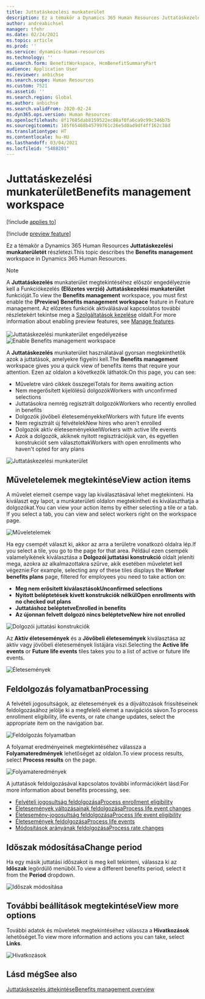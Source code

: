 ```yaml
---
title: Juttatáskezelési munkaterület
description: Ez a témakör a Dynamics 365 Human Resources Juttatáskezelési munkaterületét részletezi.
author: andreabichsel
manager: tfehr
ms.date: 02/24/2021
ms.topic: article
ms.prod: ''
ms.service: dynamics-human-resources
ms.technology: ''
ms.search.form: BenefitWorkspace, HcmBenefitSummaryPart
audience: Application User
ms.reviewer: anbichse
ms.search.scope: Human Resources
ms.custom: 7521
ms.assetid: ''
ms.search.region: Global
ms.author: anbichse
ms.search.validFrom: 2020-02-24
ms.dyn365.ops.version: Human Resources
ms.openlocfilehash: 8f17685dab8159522ec88af0fa6ca9c99c346b7b
ms.sourcegitcommit: 105f65468b45799761c26e5d0ad9df4ff162c38d
ms.translationtype: HT
ms.contentlocale: hu-HU
ms.lasthandoff: 03/04/2021
ms.locfileid: "5488201"
---
```

# <a name="benefits-management-workspace"></a><span data-ttu-id="9d245-103">Juttatáskezelési munkaterület</span><span class="sxs-lookup"><span data-stu-id="9d245-103">Benefits management workspace</span></span>

[!include [applies to](../includes/applies-to-hr.md)]

[!include [preview feature](./includes/preview-feature.md)]

<span data-ttu-id="9d245-104">Ez a témakör a Dynamics 365 Human Resources **Juttatáskezelési munkaterületét** részletezi.</span><span class="sxs-lookup"><span data-stu-id="9d245-104">This topic describes the **Benefits management** workspace in Dynamics 365 Human Resources.</span></span>

> [!NOTE]
> <span data-ttu-id="9d245-105">A **Juttatáskezelés** munkaterület megtekintéséhez először engedélyeznie kell a Funkciókezelés **(Előzetes verzió) Juttatáskezelési munkaterület** funkcióját.</span><span class="sxs-lookup"><span data-stu-id="9d245-105">To view the **Benefits management** workspace, you must first enable the **(Preview) Benefits management workspace** feature in Feature management.</span></span> <span data-ttu-id="9d245-106">Az előzetes funkciók aktiválásával kapcsolatos további részletekért tekintse meg a [Szolgáltatások kezelése](../hr-admin-manage-features.md) oldalt.</span><span class="sxs-lookup"><span data-stu-id="9d245-106">For more information about enabling preview features, see [Manage features](../hr-admin-manage-features.md).</span></span><br><br><span data-ttu-id="9d245-107">![Juttatáskezelési munkaterület engedélyezése](./media/hr-benefits-management-workspace-enable.png)</span><span class="sxs-lookup"><span data-stu-id="9d245-107">![Enable Benefits management workspace](./media/hr-benefits-management-workspace-enable.png)</span></span>

<span data-ttu-id="9d245-108">A **Juttatáskezelés** munkaterület használatával gyorsan megtekinthetők azok a juttatások, amelyekre figyelni kell.</span><span class="sxs-lookup"><span data-stu-id="9d245-108">The **Benefits management** workspace gives you a quick view of benefits items that require your attention.</span></span> <span data-ttu-id="9d245-109">Ezen az oldalon a következők láthatók:</span><span class="sxs-lookup"><span data-stu-id="9d245-109">On this page, you can see:</span></span>

- <span data-ttu-id="9d245-110">Műveletre váró cikkek összegei</span><span class="sxs-lookup"><span data-stu-id="9d245-110">Totals for items awaiting action</span></span>
- <span data-ttu-id="9d245-111">Nem megerősített kijelölésű dolgozók</span><span class="sxs-lookup"><span data-stu-id="9d245-111">Workers with unconfirmed selections</span></span>
- <span data-ttu-id="9d245-112">Juttatásokra nemrég regisztrált dolgozók</span><span class="sxs-lookup"><span data-stu-id="9d245-112">Workers who recently enrolled in benefits</span></span>
- <span data-ttu-id="9d245-113">Dolgozók jövőbeli életeseményekkel</span><span class="sxs-lookup"><span data-stu-id="9d245-113">Workers with future life events</span></span>
- <span data-ttu-id="9d245-114">Nem regisztrált új felvételek</span><span class="sxs-lookup"><span data-stu-id="9d245-114">New hires who aren't enrolled</span></span>
- <span data-ttu-id="9d245-115">Dolgozók aktív életeseményekkel</span><span class="sxs-lookup"><span data-stu-id="9d245-115">Workers with active life events</span></span>
- <span data-ttu-id="9d245-116">Azok a dolgozók, akiknek nyitott regisztrációjuk van, és egyetlen konstrukciót sem választottak</span><span class="sxs-lookup"><span data-stu-id="9d245-116">Workers with open enrollments who haven't opted for any plans</span></span>

![Juttatáskezelési munkaterület](./media/hr-benefits-management-workspace.png)

## <a name="view-action-items"></a><span data-ttu-id="9d245-118">Műveletelemek megtekintése</span><span class="sxs-lookup"><span data-stu-id="9d245-118">View action items</span></span>

<span data-ttu-id="9d245-119">A művelet elemeit csempe vagy lap kiválasztásával lehet megtekinteni. Ha kiválaszt egy lapot, a munkaterületi oldalon megtekintheti és kiválaszthatja a dolgozókat.</span><span class="sxs-lookup"><span data-stu-id="9d245-119">You can view your action items by either selecting a tile or a tab. If you select a tab, you can view and select workers right on the workspace page.</span></span>

![Műveletelemek](./media/hr-benefits-management-workspace-action-items.png)

<span data-ttu-id="9d245-121">Ha egy csempét választ ki, akkor az arra a területre vonatkozó oldalra lép.</span><span class="sxs-lookup"><span data-stu-id="9d245-121">If you select a tile, you go to the page for that area.</span></span> <span data-ttu-id="9d245-122">Például ezen csempék valamelyikének kiválasztása a **Dolgozói juttatási konstrukció** oldalt jeleníti mega, azokra az alkalmazottakra szűrve, akik esetében műveletet kell végeznie:</span><span class="sxs-lookup"><span data-stu-id="9d245-122">For example, selecting any of these tiles displays the **Worker benefits plans** page, filtered for employees you need to take action on:</span></span>

- <span data-ttu-id="9d245-123">**Meg nem erősített kiválasztások**</span><span class="sxs-lookup"><span data-stu-id="9d245-123">**Unconfirmed selections**</span></span>
- <span data-ttu-id="9d245-124">**Nyitott beléptetések kivett konstrukciók nélkül**</span><span class="sxs-lookup"><span data-stu-id="9d245-124">**Open enrollments with no checked out plans**</span></span>
- <span data-ttu-id="9d245-125">**Juttatáshoz beléptetve**</span><span class="sxs-lookup"><span data-stu-id="9d245-125">**Enrolled in benefits**</span></span>
- <span data-ttu-id="9d245-126">**Az újonnan felvett dolgozó nincs beléptetve**</span><span class="sxs-lookup"><span data-stu-id="9d245-126">**New hire not enrolled**</span></span>

![Dolgozói juttatási konstrukciók](./media/hr-benefits-management-workspace-plans.png)

<span data-ttu-id="9d245-128">Az **Aktív életesemények** és a **Jövőbeli életesemények** kiválasztása az aktív vagy jövőbeli életesemények listájára viszi.</span><span class="sxs-lookup"><span data-stu-id="9d245-128">Selecting the **Active life events** or **Future life events** tiles takes you to a list of active or future life events.</span></span>

![Életesemények](./media/hr-benefits-management-workspace-life-events.png)

## <a name="processing"></a><span data-ttu-id="9d245-130">Feldolgozás folyamatban</span><span class="sxs-lookup"><span data-stu-id="9d245-130">Processing</span></span>

<span data-ttu-id="9d245-131">A felvételi jogosultságok, az életesemények és a díjváltozások frissítéseinek feldolgozásához jelölje ki a megfelelő elemet a navigációs sávon.</span><span class="sxs-lookup"><span data-stu-id="9d245-131">To process enrollment eligibility, life events, or rate change updates, select the appropriate item on the navigation bar.</span></span>

![Feldolgozás folyamatban](./media/hr-benefits-management-workspace-processing.png)

<span data-ttu-id="9d245-133">A folyamat eredményeinek megtekintéséhez válassza a **Folyamateredmények** lehetőséget az oldalon.</span><span class="sxs-lookup"><span data-stu-id="9d245-133">To view process results, select **Process results** on the page.</span></span>

![Folyamateredmények](./media/hr-benefits-management-workspace-process-results.png)

<span data-ttu-id="9d245-135">A juttatások feldolgozásával kapcsolatos további információkért lásd:</span><span class="sxs-lookup"><span data-stu-id="9d245-135">For more information about benefits processing, see:</span></span>

- [<span data-ttu-id="9d245-136">Felvételi jogosultság feldolgozása</span><span class="sxs-lookup"><span data-stu-id="9d245-136">Process enrollment eligibility</span></span>](hr-benefits-process-enrollment-eligibility.md)
- [<span data-ttu-id="9d245-137">Életesemények változásainak feldolgozása</span><span class="sxs-lookup"><span data-stu-id="9d245-137">Process life event changes</span></span>](hr-benefits-process-life-event-changes.md)
- [<span data-ttu-id="9d245-138">Életesemény-jogosultság feldolgozása</span><span class="sxs-lookup"><span data-stu-id="9d245-138">Process life event eligibility</span></span>](hr-benefits-process-life-event-eligibility.md)
- [<span data-ttu-id="9d245-139">Életesemények feldolgozása</span><span class="sxs-lookup"><span data-stu-id="9d245-139">Process life events</span></span>](hr-benefits-process-life-events.md)
- [<span data-ttu-id="9d245-140">Módosítások arányának feldolgozása</span><span class="sxs-lookup"><span data-stu-id="9d245-140">Process rate changes</span></span>](hr-benefits-process-rate-changes.md)

## <a name="change-period"></a><span data-ttu-id="9d245-141">Időszak módosítása</span><span class="sxs-lookup"><span data-stu-id="9d245-141">Change period</span></span>

<span data-ttu-id="9d245-142">Ha egy másik juttatási időszakot is meg kell tekinteni, válassza ki az **Időszak** legördülő menüből.</span><span class="sxs-lookup"><span data-stu-id="9d245-142">To view a different benefits period, select it from the **Period** dropdown.</span></span>

![Időszak módosítása](./media/hr-benefits-management-workspace-period.png)

## <a name="view-more-options"></a><span data-ttu-id="9d245-144">További beállítások megtekintése</span><span class="sxs-lookup"><span data-stu-id="9d245-144">View more options</span></span>

<span data-ttu-id="9d245-145">További adatok és műveletek megtekintéséhez válassza a **Hivatkozások** lehetőséget.</span><span class="sxs-lookup"><span data-stu-id="9d245-145">To view more information and actions you can take, select **Links**.</span></span>

![Hivatkozások](./media/hr-benefits-management-workspace-links.png)

## <a name="see-also"></a><span data-ttu-id="9d245-147">Lásd még</span><span class="sxs-lookup"><span data-stu-id="9d245-147">See also</span></span>

[<span data-ttu-id="9d245-148">Juttatáskezelés áttekintése</span><span class="sxs-lookup"><span data-stu-id="9d245-148">Benefits management overview</span></span>](hr-benefits-management-overview.md)
